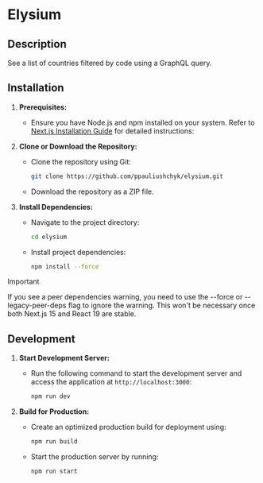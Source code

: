 # Elysium

## Description

See a list of countries filtered by code using a GraphQL query.

## Installation

1. **Prerequisites:**

   - Ensure you have Node.js and npm installed on your system. Refer to [Next.js Installation Guide](https://nextjs.org/docs/app/getting-started/installation) for detailed instructions:

2. **Clone or Download the Repository:**

   - Clone the repository using Git:

     ```bash
     git clone https://github.com/ppauliushchyk/elysium.git
     ```

   - Download the repository as a ZIP file.

3. **Install Dependencies:**

   - Navigate to the project directory:

     ```bash
     cd elysium
     ```

   - Install project dependencies:

     ```bash
     npm install --force
     ```

> [!IMPORTANT]  
> If you see a peer dependencies warning, you need to use the --force or --legacy-peer-deps flag to ignore the warning. This won't be necessary once both Next.js 15 and React 19 are stable.

## Development

1. **Start Development Server:**

   - Run the following command to start the development server and access the application at `http://localhost:3000`:

     ```bash
     npm run dev
     ```

2. **Build for Production:**

   - Create an optimized production build for deployment using:

     ```bash
     npm run build
     ```

   - Start the production server by running:

     ```bash
     npm run start
     ```
